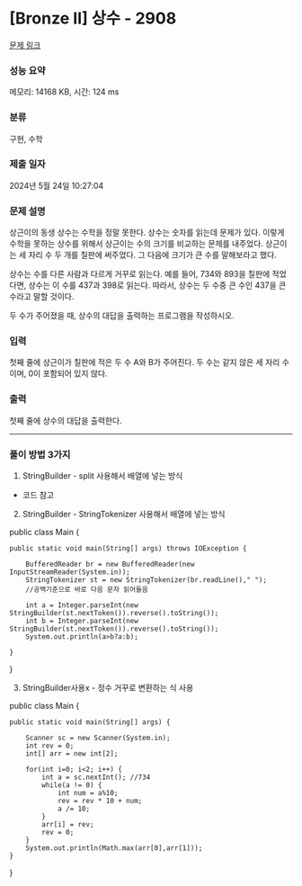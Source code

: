 # [Bronze II] 상수 - 2908 

[문제 링크](https://www.acmicpc.net/problem/2908) 

### 성능 요약

메모리: 14168 KB, 시간: 124 ms

### 분류

구현, 수학

### 제출 일자

2024년 5월 24일 10:27:04

### 문제 설명

<p>상근이의 동생 상수는 수학을 정말 못한다. 상수는 숫자를 읽는데 문제가 있다. 이렇게 수학을 못하는 상수를 위해서 상근이는 수의 크기를 비교하는 문제를 내주었다. 상근이는 세 자리 수 두 개를 칠판에 써주었다. 그 다음에 크기가 큰 수를 말해보라고 했다.</p>

<p>상수는 수를 다른 사람과 다르게 거꾸로 읽는다. 예를 들어, 734와 893을 칠판에 적었다면, 상수는 이 수를 437과 398로 읽는다. 따라서, 상수는 두 수중 큰 수인 437을 큰 수라고 말할 것이다.</p>

<p>두 수가 주어졌을 때, 상수의 대답을 출력하는 프로그램을 작성하시오.</p>

### 입력 

 <p>첫째 줄에 상근이가 칠판에 적은 두 수 A와 B가 주어진다. 두 수는 같지 않은 세 자리 수이며, 0이 포함되어 있지 않다.</p>

### 출력 

 <p>첫째 줄에 상수의 대답을 출력한다.</p>

 ----------------- ---------------------
 ### 풀이 방법 3가지
 1. StringBuilder - split 사용해서 배열에 넣는 방식
  - 코드 참고
    
 2. StringBuilder - StringTokenizer 사용해서 배열에 넣는 방식
  
  public class Main {

	public static void main(String[] args) throws IOException {
	
		BufferedReader br = new BufferedReader(new InputStreamReader(System.in));
		StringTokenizer st = new StringTokenizer(br.readLine()," ");
        //공백기준으로 바로 다음 문자 읽어들음
		
		int a = Integer.parseInt(new StringBuilder(st.nextToken()).reverse().toString());
		int b = Integer.parseInt(new StringBuilder(st.nextToken()).reverse().toString());
		System.out.println(a>b?a:b);

	}
}


 3. StringBuilder사용x - 정수 거꾸로 변환하는 식 사용
    
 public class Main {

	public static void main(String[] args) {

		Scanner sc = new Scanner(System.in);
		int rev = 0;
		int[] arr = new int[2];
		
		for(int i=0; i<2; i++) {
			int a = sc.nextInt(); //734
			while(a != 0) {
				int num = a%10;
				rev = rev * 10 + num;
				a /= 10;
			}
			arr[i] = rev;
			rev = 0;
		}
		System.out.println(Math.max(arr[0],arr[1]));
	}
}
